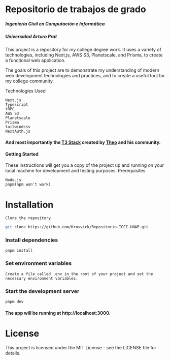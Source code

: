 # Repositorio de trabajos de grado
##### _Ingeniería Civil en Computación e Informática_
##### _Universidad Arturo Prat_

This project is a repository for my college degree work. It uses a variety of technologies, including Next.js, AWS S3, Planetscale, and Prisma, to create a functional web application.

The goals of this project are to demonstrate my understanding of modern web development technologies and practices, and to create a useful tool for my college community.

Technologies Used
    
    Next.js
    Typescript
    tRPC
    AWS S3
    Planetscale
    Prisma
    tailwindcss
    NextAuth.js
    
#### And most importantly the [T3 Stack](https://github.com/t3-oss/create-t3-app) created by [Theo](https://github.com/t3dotgg) and his community.

#### Getting Started

These instructions will get you a copy of the project up and running on your local machine for development and testing purposes.
Prerequisites

    Node.js
    pnpm(npm won't work)

# Installation

    Clone the repository

```bash
git clone https://github.com/Krosvick/Repositorio-ICCI-UNAP.git
```

### Install dependencies

    pnpm install

### Set environment variables

    Create a file called .env in the root of your project and set the necessary environment variables.

### Start the development server

    pnpm dev

#### The app will be running at http://localhost:3000.
# License

This project is licensed under the MIT License - see the LICENSE file for details.
